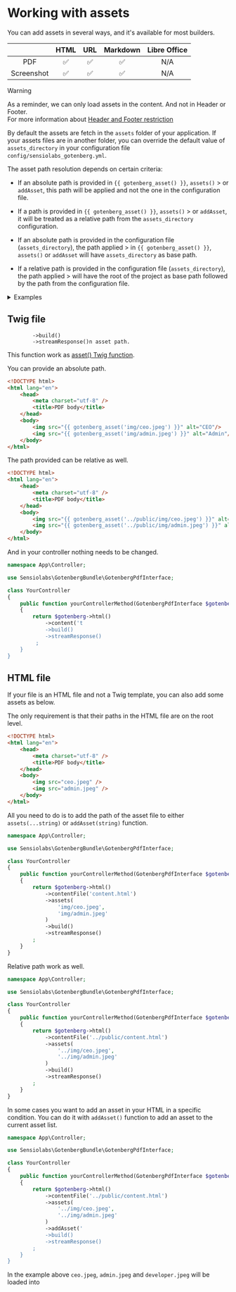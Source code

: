 # Working with assets

You can add assets in several ways, and it's available for most builders.

|            |         HTML         |        URL         |      Markdown      | Libre Office |
|:----------:|:--------------------:|:------------------:|:------------------:|:------------:|
|    PDF     |  :white_check_mark:  | :white_check_mark: | :white_check_mark: |     N/A      |
| Screenshot |  :white_check_mark:  | :white_check_mark: | :white_check_mark: |     N/A      |

> [!WARNING]  
> As a reminder, we can only load assets in the content. And not in Header or Footer.  
> For more information about [Header and Footer restriction](https://gotenberg.dev/docs/routes#header-footer-chromium)
>
> By default the assets are fetch in the `assets` folder of your application.
> If your assets files are in another folder, you can override the
> default value of `assets_directory` in your configuration file
> `config/sensiolabs_gotenberg.yml`.
>
> The asset path resolution depends on certain criteria:
> - If an absolute path is provided in `{{ gotenberg_asset() }}`, `assets()`
    > or `addAsset`, this path will be applied and not the one in the configuration file.
>
> - If a path is provided in `{{ gotenberg_asset() }}`, `assets()`
    > or `addAsset`, it will be treated as a relative path from the `assets_directory` configuration.
>
> - If an absolute path is provided in the configuration file (`assets_directory`), the path applied
    > in `{{ gotenberg_asset() }}`, `assets()` or `addAsset` will have `assets_directory` as base path.
>
> - If a relative path is provided in the configuration file (`assets_directory`), the path applied
    > will have the root of the project as base path followed by the path from the configuration file.
>
> <details>
>     <summary>Examples</summary>
>
> ```php
> // Without sensiolabs_gotenberg.assets_directory:
> $builder->addAsset('/some/absolute/path/img.png'); // (string) '/some/absolute/path/img.png'
> 
> // Without sensiolabs_gotenberg.assets_directory:
> $builder->addAsset('some/relative/img.png'); // (string) '%kernel.project_dir%/assets/some/relative/img.png'
> 
> // With sensiolabs_gotenberg.assets_directory: '/some/absolute/path'
> $builder->addAsset('./some/relative/img.png'); // (string) '/some/absolute/path/some/relative/img.png'
> 
> // With sensiolabs_gotenberg.assets_directory: 'some/relative/path'
> $builder->addAsset('./also/relative/img.png'); // (string) '%kernel.project_dir%/assets/some/relative/path/also/relative/img.png'
> ```
> </details>

## Twig file

            ->build()
            ->streamResponse()n asset path.  
This function work as [asset() Twig function](https://symfony.com/doc/current/templates.html#linking-to-css-javascript-and-image-assets).

You can provide an absolute path.

```html
<!DOCTYPE html>
<html lang="en">
    <head>
        <meta charset="utf-8" />
        <title>PDF body</title>
    </head>
    <body>
        <img src="{{ gotenberg_asset('img/ceo.jpeg') }}" alt="CEO"/>
        <img src="{{ gotenberg_asset('img/admin.jpeg') }}" alt="Admin"/>
    </body>
</html>
```

The path provided can be relative as well.

```html
<!DOCTYPE html>
<html lang="en">
    <head>
        <meta charset="utf-8" />
        <title>PDF body</title>
    </head>
    <body>
        <img src="{{ gotenberg_asset('../public/img/ceo.jpeg') }}" alt="CEO"/>
        <img src="{{ gotenberg_asset('../public/img/admin.jpeg') }}" alt="Admin"/>
    </body>
</html>
```

And in your controller nothing needs to be changed.

```php
namespace App\Controller;

use Sensiolabs\GotenbergBundle\GotenbergPdfInterface;

class YourController
{
    public function yourControllerMethod(GotenbergPdfInterface $gotenberg): Response
    {
        return $gotenberg->html()
            ->content('t
            ->build()
            ->streamResponse()
         ;
    }
}
```

## HTML file

If your file is an HTML file and not a Twig template, you can also
add some assets as below.

The only requirement is that their paths in the HTML file are on the root level.

```html
<!DOCTYPE html>
<html lang="en">
    <head>
        <meta charset="utf-8" />
        <title>PDF body</title>
    </head>
    <body>
        <img src="ceo.jpeg" />
        <img src="admin.jpeg" />
    </body>
</html>
```

All you need to do is to add the path of the asset file to either `assets(...string)` or `addAsset(string)` function.

```php
namespace App\Controller;

use Sensiolabs\GotenbergBundle\GotenbergPdfInterface;

class YourController
{
    public function yourControllerMethod(GotenbergPdfInterface $gotenberg): Response
    {
        return $gotenberg->html()
            ->contentFile('content.html')
            ->assets(
                'img/ceo.jpeg',
                'img/admin.jpeg'
            )
            ->build()
            ->streamResponse()
        ;
    }
}
```

Relative path work as well.

```php
namespace App\Controller;

use Sensiolabs\GotenbergBundle\GotenbergPdfInterface;

class YourController
{
    public function yourControllerMethod(GotenbergPdfInterface $gotenberg): Response
    {
        return $gotenberg->html()
            ->contentFile('../public/content.html')
            ->assets(
                '../img/ceo.jpeg',
                '../img/admin.jpeg'
            )
            ->build()
            ->streamResponse()
        ;
    }
}
```

In some cases you want to add an asset in your HTML in a specific condition.
You can do it with `addAsset()` function to add an asset to the current asset list.

```php
namespace App\Controller;

use Sensiolabs\GotenbergBundle\GotenbergPdfInterface;

class YourController
{
    public function yourControllerMethod(GotenbergPdfInterface $gotenberg): Response
    {
        return $gotenberg->html()
            ->contentFile('../public/content.html')
            ->assets(
                '../img/ceo.jpeg',
                '../img/admin.jpeg'
            )
            ->addAsset('
            ->build()
            ->streamResponse()
        ;
    }
}
```

In the example above `ceo.jpeg`, `admin.jpeg` and `developer.jpeg` will be loaded into 
